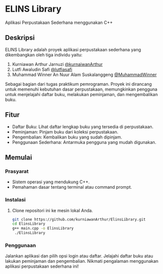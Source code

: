 # ELINS Library

Aplikasi Perpustakaan Sederhana menggunakan C++

## Deskripsi

ELINS Library adalah proyek aplikasi perpustakaan sederhana yang dikembangkan oleh tiga individu yaitu:
1. Kurniawan Arthur Jarnuzi                         [@kurnaiwanArthur](https://github.com/kurniawanArthur)
2. Lutfi Awaludin Safi                              [@lutfiasafi](https://github.com/lutfiasafi)
3. Muhammad Winner An Nuur Alam Suskalanggeng       [@MuhammadWinner](https://github.com/MuhammadWinner)
   
Sebagai bagian dari tugas praktikum pemrograman. Proyek ini dirancang untuk memenuhi kebutuhan dasar perpustakaan, memungkinkan pengguna untuk menjelajahi daftar buku, melakukan peminjaman, dan mengembalikan buku.

## Fitur

- Daftar Buku: Lihat daftar lengkap buku yang tersedia di perpustakaan.
- Peminjaman: Pinjam buku dari koleksi perpustakaan.
- Pengembalian: Kembalikan buku yang sudah dipinjam.
- Penggunaan Sederhana: Antarmuka pengguna yang mudah digunakan.

## Memulai

### Prasyarat
- Sistem operasi yang mendukung C++.
- Pemahaman dasar tentang terminal atau command prompt.

### Instalasi
1. Clone repositori ini ke mesin lokal Anda.
   ```bash
   git clone https://github.com/kurniawanArthur/ElinsLibrary.git
   cd ElinsLibrary
   g++ main.cpp -o ElinsLibrary
    ./ElinsLibrary


### Penggunaan
Jalankan aplikasi dan pilih opsi login atau daftar.
Jelajahi daftar buku atau lakukan peminjaman dan pengembalian.
Nikmati pengalaman menggunakan aplikasi perpustakaan sederhana ini!
